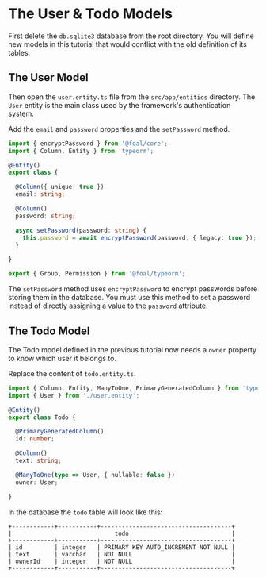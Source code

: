 # The User & Todo Models

First delete the `db.sqlite3` database from the root directory. You will define new models in this tutorial that would conflict with the old definition of its tables.

## The User Model

Then open the `user.entity.ts` file from the `src/app/entities` directory. The `User` entity is the main class used by the framework's authentication system.

Add the `email` and `password` properties and the `setPassword` method.

```typescript
import { encryptPassword } from '@foal/core';
import { Column, Entity } from 'typeorm';

@Entity()
export class {

  @Column({ unique: true })
  email: string;

  @Column()
  password: string;

  async setPassword(password: string) {
    this.password = await encryptPassword(password, { legacy: true });
  }

}

export { Group, Permission } from '@foal/typeorm';
```

The `setPassword` method uses `encryptPassword` to encrypt passwords before storing them in the database. You must use this method to set a password instead of directly assigning a value to the `password` attribute.

## The Todo Model

The Todo model defined in the previous tutorial now needs a `owner` property to know which user it belongs to.

Replace the content of `todo.entity.ts`.

```typescript
import { Column, Entity, ManyToOne, PrimaryGeneratedColumn } from 'typeorm';
import { User } from './user.entity';

@Entity()
export class Todo {

  @PrimaryGeneratedColumn()
  id: number;

  @Column()
  text: string;

  @ManyToOne(type => User, { nullable: false })
  owner: User;

}

```

In the database the `todo` table will look like this:

```
+------------+-----------+-------------------------------------+
|                             todo                             |
+------------+-----------+-------------------------------------+
| id         | integer   | PRIMARY KEY AUTO_INCREMENT NOT NULL |
| text       | varchar   | NOT NULL                            |
| ownerId    | integer   | NOT NULL                            |
+------------+-----------+-------------------------------------+
```
